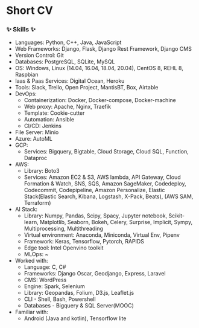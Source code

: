 # Short CV

### ✨ Skills ✨
-	Languages: Python, C++, Java, JavaScript
-	Web Frameworks: Django, Flask, Django Rest Framework, Django CMS
-	Version Control: Git
-	Databases: PostgreSQL, SQLite, MySQL
-	OS: Windows, Linux (14.04, 16.04, 18.04, 20.04), CentOS 8, REHL 8, Raspbian
-	Iaas & Paas Services: Digital Ocean, Heroku
-	Tools: Slack, Trello, Open Project, MantisBT, Box, Airtable
-   DevOps: 
    - Containerization: Docker, Docker-compose, Docker-machine
    - Web proxy: Apache, Nginx, Traefik
    - Template: Cookie-cutter
    - Automation: Ansible
    - CI/CD: Jenkins
-   File Server: Minio
-   Azure: AutoML
-   GCP: 
    - Services: Bigquery, Bigtable, Cloud Storage, Cloud SQL, Function, Dataproc
-	AWS: 
    - Library: Boto3
    - Services: Amazon EC2 & S3, AWS lambda, API Gateway, Cloud Formation & Watch, SNS, SQS, Amazon SageMaker, Codedeploy, Codecommit, Codepipeline, Amazon Personalize, Elastic Stack(Elastic Search, Kibana, Logstash, X-Pack, Beats), (AWS SAM, Terraform)
-	AI Stack: 
    -	Library: Numpy, Pandas, Scipy, Spacy, Jupyter notebook, Scikit-learn, Matplotlib, Seaborn, Bokeh, Celery, Surprise, Implicit, Sympy, Multiprocessing, Multithreading
    -   Virtual environment: Anaconda, Miniconda, Virtual Env, Pipenv
    -	Framework: Keras, Tensorflow, Pytorch, RAPIDS
    -	Edge tool: Intel Openvino toolkit
    -	MLOps: ~
-	Worked with: 
    - Language: C, C#
    - Frameworks: Django Oscar, Geodjango, Express, Laravel
    - CMS: WordPress
    - Engine: Spark, Selenium
    - Library: Geopandas, Folium, D3.js, Leaflet.js
    - CLI - Shell, Bash, Powershell
    - Databases -  Bigquery & SQL Server(MOOC)
-	Familiar with: 
    -	Android (Java and kotlin), Tensorflow lite
